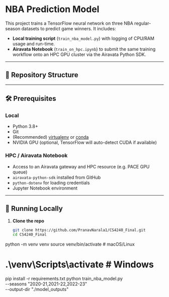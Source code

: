 # NBA Prediction Model

This project trains a TensorFlow neural network on three NBA regular-season datasets to predict game winners. It includes:

- **Local training script** (`train_nba_model.py`) with logging of CPU/RAM usage and run-time.
- **Airavata Notebook** (`train_on_hpc.ipynb`) to submit the same training workflow onto an HPC GPU cluster via the Airavata Python SDK.

---

## 📂 Repository Structure



---

## 🛠️ Prerequisites

### Local

- Python 3.8+
- Git
- (Recommended) [virtualenv](https://virtualenv.pypa.io/) or [conda](https://docs.conda.io/)
- NVIDIA GPU (optional, TensorFlow will auto-detect CUDA if available)

### HPC / Airavata Notebook

- Access to an Airavata gateway and HPC resource (e.g. PACE GPU queue)
- `airavata-python-sdk` installed from GitHub
- `python-dotenv` for loading credentials
- Jupyter Notebook environment

---

## 🚀 Running Locally

1. **Clone the repo**

   ```bash
   git clone https://github.com/PranavNarala1/CS4240_Final.git
   cd CS4240_Final
python -m venv venv
source venv/bin/activate        # macOS/Linux
# .\venv\Scripts\activate      # Windows
pip install -r requirements.txt
python train_nba_model.py \
  --seasons "2020-21,2021-22,2022-23" \
  --output-dir "./model_outputs"
